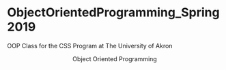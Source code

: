 # ObjectOrientedProgramming_Spring2019
OOP Class for the CSS Program at The University of Akron
<p align="center"> 
  Object Oriented Programming
</p>
